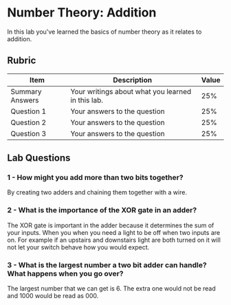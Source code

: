 # Number Theory: Addition

In this lab you've learned the basics of number theory as it relates to addition.

## Rubric

| Item | Description | Value |
| ---- | ----------- | ----- |
| Summary Answers | Your writings about what you learned in this lab. | 25% |
| Question 1 | Your answers to the question | 25% |
| Question 2 | Your answers to the question | 25% |
| Question 3 | Your answers to the question | 25% |

## Lab Questions

### 1 - How might you add more than two bits together?

By creating two adders and chaining them together with a wire. 


### 2 - What is the importance of the XOR gate in an adder?

The XOR gate is important in the adder because it determines the sum of your inputs. When you when you need a light to be off when two inputs are on. For example if an 
upstairs and downstairs light are both turned on it will not let your switch behave how you would expect. 


### 3 - What is the largest number a two bit adder can handle? What happens when you go over?

The largest number that we can get is 6. The extra one would not be read and 1000 would be read as 000. 
